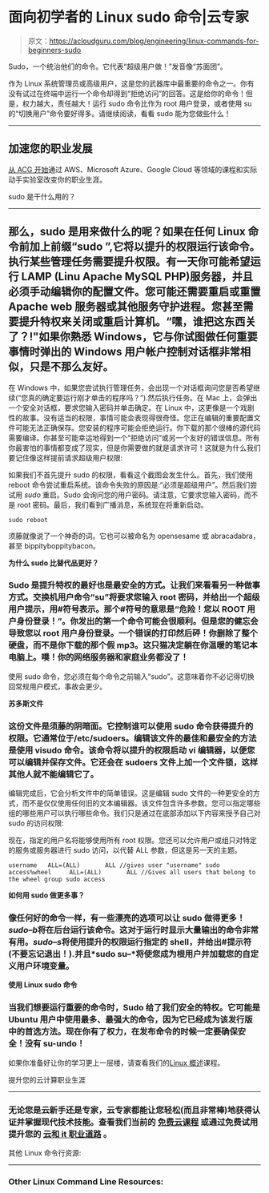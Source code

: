 # 面向初学者的 Linux sudo 命令|云专家

> 原文：<https://acloudguru.com/blog/engineering/linux-commands-for-beginners-sudo>

Sudo，一个统治他们的命令。它代表“超级用户做！”发音像“苏面团”。

作为 Linux 系统管理员或高级用户，这是您的武器库中最重要的命令之一。你有没有试过在终端中运行一个命令却得到“拒绝访问”的回答。这是给你的命令！但是，权力越大，责任越大！运行 sudo 命令比作为 root 用户登录，或者使用 su 的“切换用户”命令要好得多。请继续阅读，看看 sudo 能为您做些什么！

* * *

## 加速您的职业发展

[从 ACG 开始](https://acloudguru.com/pricing)通过 AWS、Microsoft Azure、Google Cloud 等领域的课程和实际动手实验室改变你的职业生涯。

sudo 是干什么用的？

* * *

## 那么，sudo 是用来做什么的呢？如果在任何 Linux 命令前加上前缀“sudo ”,它将以提升的权限运行该命令。执行某些管理任务需要提升权限。有一天你可能希望运行 LAMP (Linu Apache MySQL PHP)服务器，并且必须手动编辑你的配置文件。您可能还需要重启或重置 Apache web 服务器或其他服务守护进程。您甚至需要提升特权来关闭或重启计算机。“嘿，谁把这东西关了？!"如果你熟悉 Windows，它与你试图做任何重要事情时弹出的 Windows 用户帐户控制对话框非常相似，只是不那么友好。

在 Windows 中，如果您尝试执行管理任务，会出现一个对话框询问您是否希望继续(“您真的确定要运行刚才单击的程序吗？”).然后执行任务。在 Mac 上，会弹出一个安全对话框，要求您输入密码并单击确定。在 Linux 中，这更像是一个戏剧性的故事。没有适当的权限，事情可能会表现得很奇怪。您正在编辑的重要配置文件可能无法正确保存。您安装的程序可能会拒绝运行。你下载的那个很棒的源代码需要编译。你甚至可能幸运地得到一个“拒绝访问”或另一个友好的错误信息。所有你最害怕的事情都变成了现实，但是你需要做的就是请求许可！这就是为什么我们要记住像这样提前请求超级用户权限:

如果我们不首先提升 sudo 的权限，看看这个截图会发生什么。首先，我们使用 reboot 命令尝试重启系统。该命令失败的原因是:“必须是超级用户”。然后我们尝试用 *sudo* 重启。Sudo 会询问您的用户密码。请注意，它要求您输入密码，而不是 root 密码。最后，我们看到广播消息，系统现在将重新启动。

```
sudo reboot
```

须藤就像说了一个神奇的词。它也可以被命名为 opensesame 或 abracadabra，甚至 bippityboppitybacon。

****为什么 sudo 比替代品更好？****

### Sudo 是提升特权的最好也是最安全的方式。让我们来看看另一种做事方式。交换机用户命令“su”将要求您输入 root 密码，并给出一个超级用户提示，用#符号表示。那个#符号的意思是“危险！您以 ROOT 用户身份登录！”。你发出的第一个命令可能会很顺利。但是您的健忘会导致您以 root 用户身份登录。一个错误的打印然后砰！你删除了整个硬盘，而不是你下载的那个假 mp3。这只猫决定躺在你温暖的笔记本电脑上。噗！你的网络服务器和家庭业务都没了！

使用 sudo 命令，您必须在每个命令之前输入“sudo”。这意味着你不必记得切换回常规用户模式，事故会更少。

****苏多斯文件****

### 这份文件是须藤的阴暗面。它控制谁可以使用 sudo 命令获得提升的权限。它通常位于/etc/sudoers。编辑该文件的最佳和最安全的方法是使用 visudo 命令。该命令将以提升的权限启动 vi 编辑器，以便您可以编辑并保存文件。它还会在 sudoers 文件上加一个文件锁，这样其他人就不能编辑它了。

编辑完成后，它会分析文件中的简单错误。这是编辑 sudo 文件的一种更安全的方式，而不是仅仅使用任何旧的文本编辑器。该文件包含许多参数。您可以指定哪些组的哪些用户可以执行哪些命令。我们只是通过在底部添加以下内容来授予自己对 sudo 的访问权限:

现在，指定的用户名将能够使用所有 root 权限。您还可以允许用户或组只对特定的服务或服务器进行 sudo 访问，以代替 ALL 参数，但这是另一天的主题。

```
username   ALL=(ALL)       ALL //gives user "username" sudo access%wheel     ALL=(ALL)       ALL //Gives all users that belong to the wheel group sudo access
```

****如何用 sudo 做更多事？****

### 像任何好的命令一样，有一些漂亮的选项可以让 sudo 做得更多！*sudo–b*将在后台运行该命令。这对于运行时显示大量输出的命令非常有用。*sudo–s*将使用提升的权限运行指定的 shell，并给出#提示符(不要忘记退出！).并且*sudo su–*将使您成为根用户并加载您的自定义用户环境变量。

**使用 Linux sudo 命令**

### 当我们想要运行重要的命令时，Sudo 给了我们安全的特权。它可能是 Ubuntu 用户中使用最多、最强大的命令，因为它已经成为该发行版中的首选方法。现在你有了权力，在发布命令的时候一定要确保安全！没有 su-undo！

如果你准备好让你的学习更上一层楼，请查看我们的[Linux 概述](https://acloudguru.com/course/overview-of-linux)课程。

提升您的云计算职业生涯

* * *

### 无论您是云新手还是专家，云专家都能让您轻松(而且非常棒)地获得认证并掌握现代技术技能。查看我们当前的 [**免费云课程**](https://acloudguru.com/blog/news/whats-free-at-acg) 或通过免费试用提升您的 [**云和 it 职业道路**](https://acloudguru.com/platform/training-paths) 。

其他 Linux 命令行资源:

* * *

### Other Linux Command Line Resources: